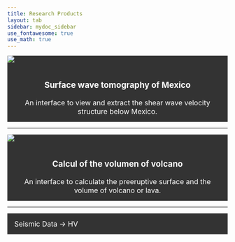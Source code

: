 ```yaml
---
title: Research Products
layout: tab
sidebar: mydoc_sidebar
use_fontawesome: true
use_math: true
---
```

<html>

<style>
.navbar1 {
  overflow: hidden;
  background-color: #333;
}

.navbar1 a {
  float: left;
  font-size: 16px;
  color: white;
  text-align: center;
  padding: 14px 16px;
  text-decoration: none;
}
</style>
<body>
  <div class="navbar1">
  <div class="row content-row">
    <div class="col-12 col-sm-2">
      <img src="{{ site.baseurl }}/images/tomo.png">
     </div>   
    <div class="col-12 col-sm-10  col-sm-offset-2">
 <a href="tomomex.html"> 
       <h3 >Surface wave tomography of Mexico</h3> 
       An interface to view and extract the shear wave velocity structure below Mexico.</a>
          </div>
  </div>
   </div>
  <hr>


<div class="navbar1">
  <div class="container">
  <div class="row content-row">
    <div class="col-12 col-sm-2">
      <img src="{{ site.baseurl }}/images/Volcalume.jpg">
  </div>    
    <div class="col-12 col-sm-10 col-sm-offset-2">
     <a href="Volcalume.html"> 
       <h3 >Calcul of the volumen of volcano</h3> 
       An interface to calculate the preeruptive surface and the volume of volcano or lava.</a>
       </div>
      </div>
  </div>
</div> 

<hr>
<div class="navbar1">
  <a href="HV.html">Seismic Data -> HV</a>
</div> 
  
</body>
</html>

